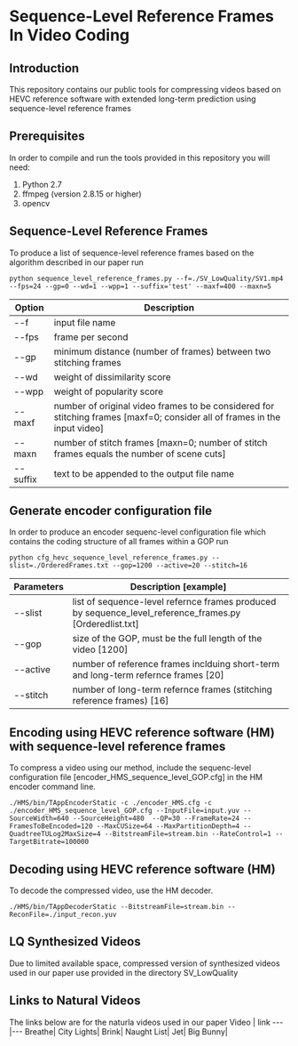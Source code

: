 # Sequence-Level Reference Frames In Video Coding

## Introduction

This repository contains our public tools for compressing videos based on HEVC reference software with extended long-term prediction using sequence-level reference frames

## Prerequisites

In order to compile and run the tools provided in this repository you will need:
1. Python 2.7 
2. ffmpeg (version 2.8.15 or higher)
3. opencv

## Sequence-Level Reference Frames
To produce a list of sequence-level reference frames based on the algorithm described in our paper run

```
python sequence_level_reference_frames.py --f=./SV_LowQuality/SV1.mp4 --fps=24 --gp=0 --wd=1 --wpp=1 --suffix='test' --maxf=400 --maxn=5
```

Option | Description
---|---
--f | input file name 
--fps | frame per second
--gp | minimum distance (number of frames) between two stitching frames
--wd | weight of dissimilarity score
--wpp | weight of popularity score
--maxf | number of original video frames to be considered for stitching frames [maxf=0; consider all of frames in the input video]
--maxn | number of stitch frames [maxn=0; number of stitch frames equals the number of scene cuts]
--suffix | text to be appended to the output file name


## Generate encoder configuration file
In order to produce an encoder sequenc-level configuration file which contains the coding structure of all frames within a GOP run

```
python cfg_hevc_sequence_level_reference_frames.py --slist=./OrderedFrames.txt --gop=1200 --active=20 --stitch=16
```

Parameters | Description [example]
---|---
--slist | list of sequence-level refernce frames produced by sequence_level_reference_frames.py [Orderedlist.txt]
--gop | size of the GOP, must be the full length of the video [1200]
--active | number of reference frames inclduing short-term and long-term refernce frames [20]
--stitch | number of long-term refernce frames (stitching reference frames) [16]

## Encoding using HEVC reference software (HM) with sequence-level reference frames
To compress a video using our method, include the sequenc-level configuration file [encoder_HMS_sequence_level_GOP.cfg] in the HM encoder command line.

```
./HMS/bin/TAppEncoderStatic -c ./encoder_HMS.cfg -c ./encoder_HMS_sequence_level_GOP.cfg --InputFile=input.yuv --SourceWidth=640 --SourceHeight=480  --QP=30 --FrameRate=24 --FramesToBeEncoded=120 --MaxCUSize=64 --MaxPartitionDepth=4 --QuadtreeTULog2MaxSize=4 --BitstreamFile=stream.bin --RateControl=1 --TargetBitrate=100000
```

## Decoding using HEVC reference software (HM)
To decode the compressed video, use the HM decoder.

```
./HMS/bin/TAppDecoderStatic --BitstreamFile=stream.bin --ReconFile=./input_recon.yuv
```

## LQ Synthesized Videos
Due to limited available space, compressed version of synthesized videos used in our paper use provided in the directory SV_LowQuality

## Links to Natural Videos
The links below are for the naturla videos used in our paper
Video | link
---|---
Breathe|
City Lights|
Brink|
Naught List|
Jet|
Big Bunny|
